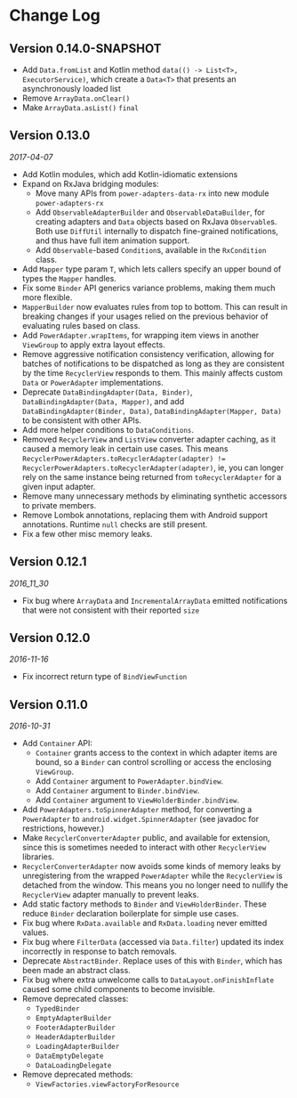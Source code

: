 Change Log
==========

## Version 0.14.0-SNAPSHOT

* Add `Data.fromList` and Kotlin method `data(() -> List<T>, ExecutorService)`, which create a `Data<T>` that presents 
  an asynchronously loaded list
* Remove `ArrayData.onClear()`
* Make `ArrayData.asList()` `final`

## Version 0.13.0

_2017-04-07_

* Add Kotlin modules, which add Kotlin-idiomatic extensions
* Expand on RxJava bridging modules:
    - Move many APIs from `power-adapters-data-rx` into new module `power-adapters-rx`
    - Add `ObservableAdapterBuilder` and `ObservableDataBuilder`, for creating adapters and `Data` objects based on 
        RxJava `Observable`s. Both use `DiffUtil` internally to dispatch fine-grained notifications, and thus have full
        item animation support.
    - Add `Observable`-based `Condition`s, available in the `RxCondition` class.
* Add `Mapper` type param `T`, which lets callers specify an upper bound of types the `Mapper` handles.
* Fix some `Binder` API generics variance problems, making them much more flexible.
* `MapperBuilder` now evaluates rules from top to bottom. This can result in breaking changes if your usages relied on
  the previous behavior of evaluating rules based on class.
* Add `PowerAdapter.wrapItems`, for wrapping item views in another `ViewGroup` to apply extra layout effects.
* Remove aggressive notification consistency verification, allowing for batches of notifications to be dispatched as
  long as they are consistent by the time `RecyclerView` responds to them. This mainly affects custom `Data` or 
  `PowerAdapter` implementations.
* Deprecate `DataBindingAdapter(Data, Binder)`, `DataBindingAdapter(Data, Mapper)`, and add 
  `DataBindingAdapter(Binder, Data)`, `DataBindingAdapter(Mapper, Data)` to be consistent with other APIs.
* Add more helper conditions to `DataConditions`.
* Removed `RecyclerView` and `ListView` converter adapter caching, as it caused a memory leak in certain use cases.
  This means `RecyclerPowerAdapters.toRecyclerAdapter(adapter) != RecyclerPowerAdapters.toRecyclerAdapter(adapter)`, ie,
  you can longer rely on the same instance being returned from `toRecyclerAdapter` for a given input adapter.
* Remove many unnecessary methods by eliminating synthetic accessors to private members.
* Remove Lombok annotations, replacing them with Android support annotations. Runtime `null` checks are still present.
* Fix a few other misc memory leaks.

## Version 0.12.1

_2016_11_30_

* Fix bug where `ArrayData` and `IncrementalArrayData` emitted notifications that were not consistent with their 
  reported `size`

## Version 0.12.0

_2016-11-16_

* Fix incorrect return type of `BindViewFunction`

## Version 0.11.0

_2016-10-31_

* Add `Container` API:
    - `Container` grants access to the context in which adapter items are bound, so a `Binder` can control scrolling or
      access the enclosing `ViewGroup`.
    - Add `Container` argument to `PowerAdapter.bindView`.
    - Add `Container` argument to `Binder.bindView`.
    - Add `Container` argument to `ViewHolderBinder.bindView`.
* Add `PowerAdapters.toSpinnerAdapter` method, for converting a `PowerAdapter` to `android.widget.SpinnerAdapter`
  (see javadoc for restrictions, however.)
* Make `RecyclerConverterAdapter` public, and available for extension, since this is sometimes needed to interact with
  other `RecyclerView` libraries.
* `RecyclerConverterAdapter` now avoids some kinds of memory leaks by unregistering from the wrapped `PowerAdapter`
  while the `RecyclerView` is detached from the window. This means you no longer need to nullify the `RecyclerView`
  adapter manually to prevent leaks.
* Add static factory methods to `Binder` and `ViewHolderBinder`. These reduce `Binder` declaration boilerplate for simple use cases.
* Fix bug where `RxData.available` and `RxData.loading` never emitted values.
* Fix bug where `FilterData` (accessed via `Data.filter`) updated its index incorrectly in response to batch removals.
* Deprecate `AbstractBinder`. Replace uses of this with `Binder`, which has been made an abstract class.
* Fix bug where extra unwelcome calls to `DataLayout.onFinishInflate` caused some child components to become invisible.
* Remove deprecated classes:
    - `TypedBinder`
    - `EmptyAdapterBuilder`
    - `FooterAdapterBuilder`
    - `HeaderAdapterBuilder`
    - `LoadingAdapterBuilder`
    - `DataEmptyDelegate`
    - `DataLoadingDelegate`
* Remove deprecated methods:
    - `ViewFactories.viewFactoryForResource`